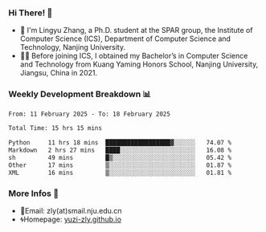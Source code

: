 ### Hi There! 👋 
- 🐳 I'm Lingyu Zhang, a Ph.D. student at the SPAR group, the Institute of Computer Science (ICS), Department of Computer Science and Technology, Nanjing University.
- 🧑‍🎓 Before joining ICS, I obtained my Bachelor’s in Computer Science and Technology from Kuang Yaming Honors School, Nanjing University, Jiangsu, China in 2021.

### Weekly Development Breakdown :bar_chart:

<!--START_SECTION:waka-->

```txt
From: 11 February 2025 - To: 18 February 2025

Total Time: 15 hrs 15 mins

Python     11 hrs 18 mins  ██████████████████▓░░░░░░   74.07 %
Markdown   2 hrs 27 mins   ████░░░░░░░░░░░░░░░░░░░░░   16.08 %
sh         49 mins         █▒░░░░░░░░░░░░░░░░░░░░░░░   05.42 %
Other      17 mins         ▒░░░░░░░░░░░░░░░░░░░░░░░░   01.87 %
XML        16 mins         ▒░░░░░░░░░░░░░░░░░░░░░░░░   01.81 %
```

<!--END_SECTION:waka-->

<!--
### Github Contributions :octocat:

![](https://raw.githubusercontent.com/yuzi-zly/yuzi-zly/output/github-contribution-grid-snake.svg)              
-->

### More Infos 📖

- 📧Email: zly(at)smail.nju.edu.cn
- 🌀Homepage: [yuzi-zly.github.io](https://yuzi-zly.github.io/)
